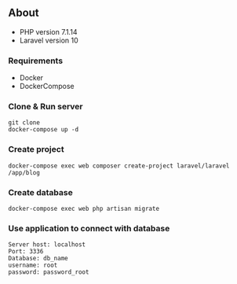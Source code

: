 ## About
- PHP version 7.1.14
- Laravel version 10

### Requirements
- Docker
- DockerCompose

### Clone & Run server
```
git clone 
docker-compose up -d
```
### Create project
```
docker-compose exec web composer create-project laravel/laravel /app/blog
```
### Create database
```
docker-compose exec web php artisan migrate
```
### Use application to connect with database
```
Server host: localhost
Port: 3336
Database: db_name
username: root
password: password_root
```